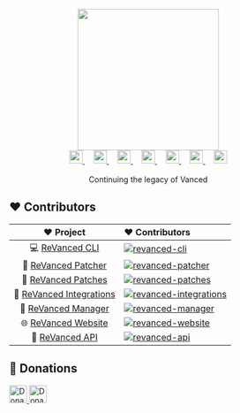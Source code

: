<p align="center">
  <picture>
    <source
      width="256px"
      media="(prefers-color-scheme: dark)"
      srcset="https://raw.githubusercontent.com/ReVanced/.github/main/profile/assets/revanced-headline/revanced-headline-vertical-dark.svg"
    />
    <img 
      width="256px"
      src="https://raw.githubusercontent.com/ReVanced/.github/main/profile/assets/revanced-headline/revanced-headline-vertical-light.svg"
    />
  </picture>
  <br>
  <a href="https://revanced.app/">
     <picture>
         <source height="24px" media="(prefers-color-scheme: dark)" srcset="https://raw.githubusercontent.com/ReVanced/.github/main/profile/assets/revanced-logo/revanced-logo-round.svg" />
         <img height="24px" src="https://raw.githubusercontent.com/ReVanced/.github/main/profile/assets/revanced-logo/revanced-logo-round.svg" />
     </picture>
   </a>&nbsp;&nbsp;&nbsp;
   <a href="https://github.com/ReVanced">
       <picture>
           <source height="24px" media="(prefers-color-scheme: dark)" srcset="https://i.ibb.co/dMMmCrW/Git-Hub-Mark.png" />
           <img height="24px" src="https://i.ibb.co/9wV3HGF/Git-Hub-Mark-Light.png" />
       </picture>
   </a>&nbsp;&nbsp;&nbsp;
   <a href="http://revanced.app/discord">
       <picture>
           <source height="24px" media="(prefers-color-scheme: dark)" srcset="https://user-images.githubusercontent.com/13122796/178032563-d4e084b7-244e-4358-af50-26bde6dd4996.png" />
           <img height="24px" src="https://user-images.githubusercontent.com/13122796/178032563-d4e084b7-244e-4358-af50-26bde6dd4996.png" />
       </picture>
   </a>&nbsp;&nbsp;&nbsp;
   <a href="https://reddit.com/r/revancedapp">
       <picture>
           <source height="24px" media="(prefers-color-scheme: dark)" srcset="https://user-images.githubusercontent.com/13122796/178032351-9d9d5619-8ef7-470a-9eec-2744ece54553.png" />
           <img height="24px" src="https://user-images.githubusercontent.com/13122796/178032351-9d9d5619-8ef7-470a-9eec-2744ece54553.png" />
       </picture>
   </a>&nbsp;&nbsp;&nbsp;
   <a href="https://t.me/app_revanced">
      <picture>
         <source height="24px" media="(prefers-color-scheme: dark)" srcset="https://user-images.githubusercontent.com/13122796/178032213-faf25ab8-0bc3-4a94-a730-b524c96df124.png" />
         <img height="24px" src="https://user-images.githubusercontent.com/13122796/178032213-faf25ab8-0bc3-4a94-a730-b524c96df124.png" />
      </picture>
   </a>&nbsp;&nbsp;&nbsp;
   <a href="https://x.com/revancedapp">
      <picture>
         <source media="(prefers-color-scheme: dark)" srcset="https://user-images.githubusercontent.com/93124920/270180600-7c1b38bf-889b-4d68-bd5e-b9d86f91421a.png">
         <img height="24px" src="https://user-images.githubusercontent.com/93124920/270108715-d80743fa-b330-4809-b1e6-79fbdc60d09c.png" />
      </picture>
   </a>&nbsp;&nbsp;&nbsp;
   <a href="https://www.youtube.com/@ReVanced">
      <picture>
         <source height="24px" media="(prefers-color-scheme: dark)" srcset="https://user-images.githubusercontent.com/13122796/178032714-c51c7492-0666-44ac-99c2-f003a695ab50.png" />
         <img height="24px" src="https://user-images.githubusercontent.com/13122796/178032714-c51c7492-0666-44ac-99c2-f003a695ab50.png" />
     </picture>
   </a>
   <br>
   <br>
   Continuing the legacy of Vanced
</p>

## ❤️ Contributors

[revanced-patcher]: https://contrib.rocks/image?repo=revanced/revanced-patcher&max=12
[revanced-patches]: https://contrib.rocks/image?repo=revanced/revanced-patches&max=12
[revanced-cli]: https://contrib.rocks/image?repo=revanced/revanced-cli&max=12
[revanced-integrations]: https://contrib.rocks/image?repo=revanced/revanced-integrations&max=12
[revanced-manager]: https://contrib.rocks/image?repo=revanced/revanced-manager&max=12
[revanced-website]: https://contrib.rocks/image?repo=revanced/revanced-website&max=12
[revanced-api]: https://contrib.rocks/image?repo=revanced/revanced-api&max=12

|                                  ❤️ Project                                   | ❤ Contributors                                                                                    |
| :---------------------------------------------------------------------------: | :------------------------------------------------------------------------------------------------ |
| 💻 [ReVanced CLI](https://github.com/revanced/revanced-cli)                   | [![revanced-cli]](https://github.com/revanced/revanced-cli/graphs/contributors)                   |
| 💉 [ReVanced Patcher](https://github.com/revanced/revanced-patcher)           | [![revanced-patcher]](https://github.com/revanced/revanced-patcher/graphs/contributors)           |
| 🧩 [ReVanced Patches](https://github.com/revanced/revanced-patches)           | [![revanced-patches]](https://github.com/revanced/revanced-patches/graphs/contributors)           |
| 🔩 [ReVanced Integrations](https://github.com/revanced/revanced-integrations) | [![revanced-integrations]](https://github.com/revanced/revanced-integrations/graphs/contributors) |
| 💊 [ReVanced Manager](https://github.com/revanced/revanced-manager)           | [![revanced-manager]](https://github.com/revanced/revanced-manager/graphs/contributors)           |
| 🌐 [ReVanced Website](https://github.com/revanced/revanced-website)           | [![revanced-website]](https://github.com/revanced/revanced-website/graphs/contributors)           |
| 🚀 [ReVanced API](https://github.com/revanced/revanced-api)                   | [![revanced-api]](https://github.com/revanced/revanced-api/graphs/contributors)                   |

## 🤝 Donations

<a href="https://github.com/sponsors/ReVanced">
  <img
    height="32px"
    alt="Donate using GitHub"
    src="https://img.shields.io/badge/github%20sponsors-30363D?style=for-the-badge&logo=GitHub-Sponsors"
  />
</a>
<a href="https://opencollective.com/ReVanced">
  <img
    height="32px"
    alt="Donate using Open Collective"
    src="https://img.shields.io/badge/open%20collective-30363D?style=for-the-badge&logo=Open-Collective"
  />
</a>
